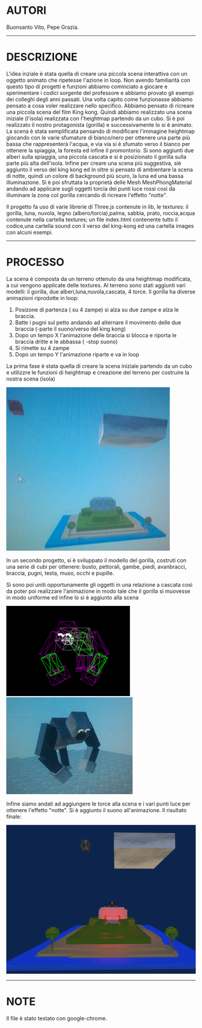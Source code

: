 <meta charset="utf-8">

# AUTORI

Buonsanto Vito, Pepe Grazia.

------------------------------------------------------------------------------------------------------------------------------

# DESCRIZIONE

L'idea inziale è stata quella di creare una piccola scena interattiva con un oggetto animato che ripetesse l'azione in loop.
Non avendo familiarità con questo tipo di progetti e funzioni abbiamo cominciato a giocare e sperimentare i codici sorgente del 
professore e abbiamo provato gli esempi dei colleghi degli anni passati.
Una volta capito come funzionasse abbiamo pensato a cosa voler realizzare nello specifico. Abbiamo pensato di ricreare una piccola scena del
film King kong. Quindi abbiamo realizzato una scena iniziale (l'isola) realizzata con l'heightmap partendo da un cubo. Si è poi realizzato
il nostro protagonista (gorilla) e successivamente lo si è animato. La scena è stata semplificata pensando di modificare l'immagine
heightmap giocando con le varie sfumature di bianco/nero per ottenere una parte più bassa che rappresenterà l'acqua, e via via si
è sfumato verso il bianco per ottenere la spiaggia, la foresta ed infine il promontorio.
Si sono aggiunti due alberi sulla spiaggia, una piccola cascata e si è posizionato il gorilla sulla parte più alta dell'isola.
Infine per creare una scena più suggestiva, siè aggiunto il verso del king kong ed in oltre
si pensato di ambientare la scena di notte, quindi un colore di background più scuro, la luna ed una bassa illuminazione.
 Si è poi sfruttata la proprietà delle Mesh MeshPhongMaterial andando ad applicare sugli oggetti torcia dei punti luce
rossi così da illuminare la zona col gorilla cercando di ricreare l'effetto "notte".

Il progetto fa uso di varie librerie di Three.js  contenute in lib, le textures:
il gorilla, luna, nuvola, legno (albero/torcia),palma, sabbia, prato, roccia,acqua contenute nella cartella textures;
un file index.html contenente tutto il codice,una cartella sound con il verso del king-kong ed una cartella images con alcuni esempi.


----------------------------------------------------------------------------------------------------------------------------

# PROCESSO

La scena è composta da un terreno ottenuto da una heightmap modificata, a cui vengono applicate delle textures.
Al terreno sono stati aggiunti vari modelli: il gorilla, due alberi,luna,nuvola,cascata, 4 torce.
Il gorilla ha diverse animazioni riprodotte in loop: 
1) Posizone di partenza ( su 4 zampe) si alza su due zampe e alza le braccia.
2) Batte i pugni sul petto andando ad alternare il movimento delle due braccia (-parte il suono/verso del king kong)
3) Dopo un tempo X l'animazione delle braccia si blocca e riporta le braccia dritte e le abbassa ( -stop suono)
4) Si rimette su 4 zampe
5) Dopo un tempo Y l'animazione riparte e va in loop


La prima fase è stata quella di creare la scena iniziale partendo da un cubo e utilizzre le funzioni di heightmap e creazione del terreno
per costruire la nostra scena (isola) 

![Example scena1](images/imm1.jpg)

In un secondo progetto, si è sviluppato il modello del gorilla, costruti con una serie di cubi per ottenere: busto, pettorali, gambe, piedi, avanbracci,
braccia, pugni, testa, muso, occhi e pupille.

Si sono poi uniti opportunamente gli oggetti in una relazione a cascata così da poter poi realizzare l'animazione in modo tale che il gorilla si muovesse
in modo uniforme ed infine lo si è aggiunto alla scena

![Example gorilla](images/gorilla1.jpg) ![Example gorilla finito](images/gorilla2.jpg)

Infine siamo andati ad aggiungere le torce alla scena e i vari punti luce per ottenere l'effetto "notte".
Si è aggiunto il suono all'animazione.
Il risultato finale:

![Example scena finale](images/imm2.png)



--------------------------------------------------------------------------------------------------------------------------------
 

# NOTE


Il file è stato testato con google-chrome.

<!-- Markdeep: -->

 